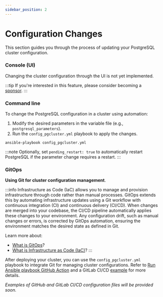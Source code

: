 ```yaml
---
sidebar_position: 2
---
```


# Configuration Changes

This section guides you through the process of updating your PostgreSQL cluster configuration.

### Console (UI)

Changing the cluster configuration through the UI is not yet implemented.

:::tip
If you're interested in this feature, please consider becoming a [sponsor](../sponsor.md).
:::

### Command line

To change the PostgreSQL configuration in a cluster using automation:

1. Modify the desired parameters in the variable file (e.g., `postgresql_parameters`).
2. Run the `config_pgcluster.yml` playbook to apply the changes.

```
ansible-playbook config_pgcluster.yml
```

:::note
Optionally, set `pending_restart: true` to automatically restart PostgreSQL if the parameter change requires a restart.
:::

### GitOps

**Using Git for cluster configuration management**.

:::info
Infrastructure as Code (IaC) allows you to manage and provision infrastructure through code rather than manual processes. GitOps extends this by automating infrastructure updates using a Git workflow with continuous integration (CI) and continuous delivery (CI/CD). When changes are merged into your codebase, the CI/CD pipeline automatically applies these changes to your environment. Any configuration drift, such as manual changes or errors, is corrected by GitOps automation, ensuring the environment matches the desired state as defined in Git.

Learn more about:

- [What is GitOps](https://about.gitlab.com/topics/gitops/)?
- [What is Infrastructure as Code (IaC)](https://www.redhat.com/en/topics/automation/what-is-infrastructure-as-code-iac)?
:::

After deploying your cluster, you can use the `config_pgcluster.yml` playbook to integrate Git for managing cluster configurations. Refer to [Run Ansible playbook GitHub Action](https://github.com/marketplace/actions/run-ansible-playbook) and a GitLab CI/CD [example](https://medium.com/geekculture/how-to-run-an-ansible-playbook-using-gitlab-ci-cd-2135f76d7f1e) for more details.

_Examples of GitHub and GitLab CI/CD configuration files will be provided soon._
